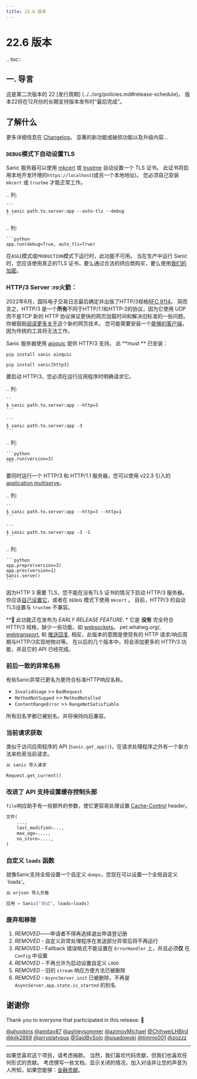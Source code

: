 ```yaml
---
title: 22.6 版本
---
```


# 22.6 版本

.. toc::

## 一. 导言

这是第二次版本的 22 [发行周期] (../../org/policies.md#release-schedule)。 版本22将在12月份的长期支持版本发布时“最后完成”。

## 了解什么

更多详细信息在 [Changelog](https://sanic.readthedocs.io/en/stable/sanic/changelog.html)。 显著的新功能或破损功能以及升级内容...

### `DEBUG`模式下自动设置TLS

Sanic 服务器可以使用 [mkcert](https://github.com/FiloSottile/mkcert) 或 [trustme](https://github.com/python-trio/trustme) 自动设置一个 TLS 证书。 此证书将启用本地开发环境的`https://localhost`(或另一个本地地址)。 您必须自己安装 `mkcert` 或 `trustme` 才能正常工作。

.. 列:

````
```
$ sanic path.to.server:app --auto-tls --debug
```
````

.. 列:

````
```python
app.run(debug=True, auto_tls=True)

````

在`ASGI`模式或`PRODUCTION`模式下运行时，此功能不可用。 当在生产中运行 Sanic时，您应该使用真正的TLS 证书，要么通过合法的供应商购买，要么使用[我们的加密](https://letsenccrypt.org/)。

### HTTP/3 Server :ro火箭：

2022年6月，国际电子交易日志最后确定并出版了HTTP/3规格[RFC 9114](https://www.rfc-editor.org/rfc/rfc9114.html)。 简而言之，HTTP/3 是一个**所有**不同于HTTP/1.1和HTTP-2的协议，因为它使用 UDP而不是TCP 新的 HTTP 协议保证更快的网页加载时间和解决旧标准的一些问题。 你被鼓励[阅读更多关于](https://http3-explanined.haxx.se/)这个新的网页技术。 您可能需要安装一个[能够的客户端](https://curl.se/docs/http3.html)，因为传统的工具将无法工作。

Sanic 服务器使用 [aioquic](https://github.com/aiortc/aioquic) 提供 HTTP/3 支持。 此 \*\*must \*\* 已安装：

```
pip install sanic aioquic
```

```
pip install sanic[http3]
```

要启动 HTTP/3，您必须在运行应用程序时明确请求它。

.. 列:

````
``
$ sanic path.to.server:app --http=3
```

```
$ sanic path.to.server:app -3
```
````

.. 列:

````
```python
app.run(version=3)
```
````

要同时运行一个 HTTP/3 和 HTTP/1.1 服务器，您可以使用 v22.3 引入的 [application multiserve](./v22.3.html#application-multi-servve)。

.. 列:

````
``
$ sanic path.to.server:app --http=3 --http=1
```

```
$ sanic path.to.server:app -3 -1
```
````

.. 列:

````
```python
app.prepre(version=3)
app.pres(version=1)
Sanic.serve()
```
````

因为HTTP 3 需要 TLS，您不能在没有TLS 证书的情况下启动 HTTP/3 服务器。 你应该[自己设置它](../how-to/tls.html)，或者在 `DEBUG` 模式下使用 `mkcert` 。 目前，HTTP/3 的自动TLS设置与 `trustme` 不兼容。

\*\*👶 此功能正在发布为 _EARLY RELEASE FEATURE_. \* 它是 **没有** 完全符合HTTP/3 规格，缺少一些功能，如 [websockets](https://websockets)。 pet.whatwg.org/, [webtransport](https://w3c.github.io/webtransport/), 和 [推送回复](https://http3-explanined.haxx.se/en/h3/h3-pub). 相反，此版本的意图是使现有的 HTTP 请求/响应周期与HTTP/3实现地物对等。 在以后的几个版本中，将会添加更多的 HTTP/3 功能，并且它的 API 已经完成。

### 前后一致的异常名称

有些Sanic异常已更名为更符合标准HTTP响应名称。

- `InvalidUsage` >> `BadRequest`
- `MethodNotSupped` >> `MethodNotalled`
- `ContentRangeError` >> `RangeNotSatisfiable`

所有旧名字都已被别名，并将保持向后兼容。

### 当前请求获取

类似于访问应用程序的 API (`Sanic.get_app()`)，在请求处理程序之外有一个新方法来检索当前请求。

```python
从 sanic 导入请求

Request.get_current()
```

### 改进了 API 支持设置缓存控制头部

`file`响应助手有一些额外的参数，使它更容易处理设置 [Cache-Control](https://developer.mozilla.org/en-US/docs/Web/HTTP/Headers/Cache-Control) header。

```python
文件(
    ...,
    last_modified=...,
    max_age=....,
    no_store=....,
)
```

### 自定义 `loads` 函数

就像Sanic支持全局设置一个自定义 `dumps`，您现在可以设置一个全局自定义 \`loads'。

```python
从 orjson 导入负载

应用 = Sanic("测试", loads=loads)
```

### 废弃和移除

1. _REMOVED_——申请者不得再选择退出申请登记册
2. _REMOVED_ - 自定义异常处理程序在发送部分异常后将不再运行
3. _REMOVED_ - Fallback 错误格式不能设置在 `ErrorHandler` 上，并且必须**仅** 在 `Config` 中设置
4. _REMOVED_ - 不再允许为启动设置自定义 `LOGO`
5. _REMOVED_ - 旧的 `stream` 响应方便方法已被删除
6. _REMOVED_ - `AsyncServer.init` 已被删除，不再是 `AsyncServer.app.state.is_started` 的别名

## 谢谢你

Thank you to everyone that participated in this release: :clap:

[@ahopkins](https://github.com/ahopkins)
[@amitay87](https://github.com/amitay87)
[@ashleysommer](https://github.com/ashleysommer)
[@azimovMichael](https://github.com/azimovMichael)
[@ChihweiLHBird](https://github.com/ChihweiLHBird)
[@kijk2869](https://github.com/kijk2869)
[@prryplatypus](https://github.com/prryplatypus)
[@SaidBySolo](https://github.com/SaidBySolo)
[@sjsadowski](https://github.com/sjsadowski)
[@timmo001](https://github.com/timmo001)
[@zozzz](https://github.com/zozzz)

---

如果您喜欢这个项目，请考虑捐款。 当然，我们喜欢代码贡献，但我们也喜欢任何形式的贡献。 考虑撰写一些文档，显示关闭的情况，加入对话并让您的声音为人所知，如果您能够：[金融贡献](https://opencollective.com/sanic-org/)。

